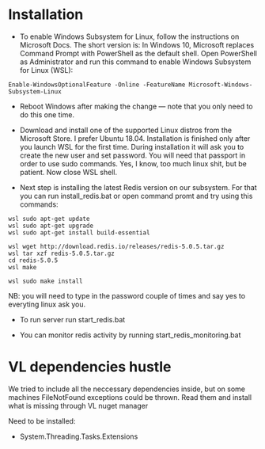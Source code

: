 # Installation


- To enable Windows Subsystem for Linux, follow the instructions on Microsoft Docs. The short version is: In Windows 10, Microsoft replaces Command Prompt with PowerShell as the default shell. Open PowerShell as Administrator and run this command to enable Windows Subsystem for Linux (WSL):


```
Enable-WindowsOptionalFeature -Online -FeatureName Microsoft-Windows-Subsystem-Linux
```

- Reboot Windows after making the change — note that you only need to do this one time.


- Download and install one of the supported Linux distros from the Microsoft Store. I prefer Ubuntu 18.04. Installation is finished only after you launch WSL for the first time. During installation it will ask you to create the new user and set password. You will need that passport in order to use sudo commands. Yes, I know, too much linux shit, but be patient. Now close WSL shell.


- Next step is installing the latest Redis version on our subsystem. For that you can run install_redis.bat or open command promt and try using this commands:


```
wsl sudo apt-get update
wsl sudo apt-get upgrade
wsl sudo apt-get install build-essential

wsl wget http://download.redis.io/releases/redis-5.0.5.tar.gz
wsl tar xzf redis-5.0.5.tar.gz
cd redis-5.0.5
wsl make

wsl sudo make install
```

NB: you will need to type in the password couple of times and say yes to everyting linux ask you.

- To run server run start_redis.bat

- You can monitor redis activity by running start_redis_monitoring.bat

# VL dependencies hustle

We tried to include all the neccessary dependencies inside, but on some machines FileNotFound exceptions could be thrown. Read them and install what is missing through VL nuget manager

Need to be installed:
- System.Threading.Tasks.Extensions